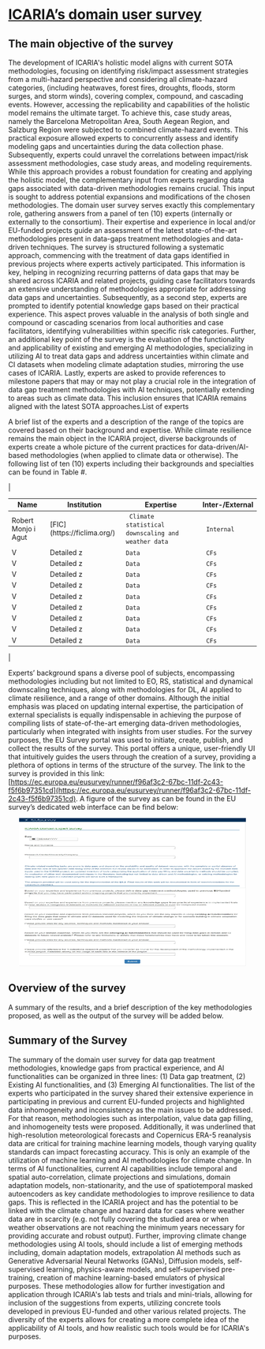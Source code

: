# <u> ICARIA’s domain user survey </u>
 
## The main objective of the survey

The development of ICARIA's holistic model aligns with current SOTA methodologies, focusing on identifying risk/impact assessment strategies from a multi-hazard perspective and considering all climate-hazard categories, (including heatwaves, forest fires, droughts, floods, storm surges, and storm winds), covering complex, compound, and cascading events. However, accessing the replicability and capabilities of the holistic model remains the ultimate target. To achieve this, case study areas, namely the Barcelona Metropolitan Area, South Aegean Region, and Salzburg Region were subjected to combined climate-hazard events. This practical exposure allowed experts to concurrently assess and identify modeling gaps and uncertainties during the data collection phase. Subsequently, experts could unravel the correlations between impact/risk assessment methodologies, case study areas, and modeling requirements. While this approach provides a robust foundation for creating and applying the holistic model, the complementary input from experts regarding data gaps associated with data-driven methodologies remains crucial. This input is sought to address potential expansions and modifications of the chosen methodologies. The domain user survey serves exactly this complementary role, gathering answers from a panel of ten (10) experts (internally or externally to the consortium). Their expertise and experience in local and/or EU-funded projects guide an assessment of the latest state-of-the-art methodologies present in data-gaps treatment methodologies and data-driven techniques. The survey is structured following a systematic approach, commencing with the treatment of data gaps identified in previous projects where experts actively participated. This information is key, helping in recognizing recurring patterns of data gaps that may be shared across ICARIA and related projects, guiding case facilitators towards an extensive understanding of methodologies appropriate for addressing data gaps and uncertainties. Subsequently, as a second step, experts are prompted to identify potential knowledge gaps based on their practical experience. This aspect proves valuable in the analysis of both single and compound or cascading scenarios from local authorities and case facilitators, identifying vulnerabilities within specific risk categories. Further, an additional key point of the survey is the evaluation of the functionality and applicability of existing and emerging AI methodologies, specializing in utilizing AI to treat data gaps and address uncertainties within climate and CI datasets when modeling climate adaptation studies, mirroring the use cases of ICARIA. Lastly, experts are asked to provide references to milestone papers that may or may not play a crucial role in the integration of data gap treatment methodologies with AI techniques, potentially extending to areas such as climate data. This inclusion ensures that ICARIA remains aligned with the latest SOTA approaches.List of experts

A brief list of the experts and a description of the range of the topics are covered based on their background and expertise. While climate resilience remains the main object in the ICARIA project, diverse backgrounds of experts create a whole picture of the current practices for data-driven/AI-based methodologies (when applied to climate data or otherwise). The following list of ten (10) experts including their backgrounds and specialties can be found in Table #.

|<table>  <thead> <tr>  
<tr>  <th> Name </th> <th> Institution </th>  <th> Expertise </th>  <th> Inter-/External </th>  </tr>  </thead>  <tbody>  
<tr> <td> Robert Monjo i Agut </td>  <td> [FIC](https://ficlima.org/) </td>  <td><code> Climate statistical downscaling and weather data </code></td>  <td><code> Internal </code></td> </tr>
<tr> <td> V </td>  <td> Detailed z </td>  <td><code>Data </code></td>  <td><code> CFs </code></td> </tr>
<tr> <td> V </td>  <td> Detailed z </td>  <td><code>Data </code></td>  <td><code> CFs </code></td> </tr>
<tr> <td> V </td>  <td> Detailed z </td>  <td><code>Data </code></td>  <td><code> CFs </code></td> </tr>
<tr> <td> V </td>  <td> Detailed z </td>  <td><code>Data </code></td>  <td><code> CFs </code></td> </tr>
<tr> <td> V </td>  <td> Detailed z </td>  <td><code>Data </code></td>  <td><code> CFs </code></td> </tr>
<tr> <td> V </td>  <td> Detailed z </td>  <td><code>Data </code></td>  <td><code> CFs </code></td> </tr>
<tr> <td> V </td>  <td> Detailed z </td>  <td><code>Data </code></td>  <td><code> CFs </code></td> </tr>
<tr> <td> V </td>  <td> Detailed z </td>  <td><code>Data </code></td>  <td><code> CFs </code></td> </tr>
<tr> <td> V </td>  <td> Detailed z </td>  <td><code>Data </code></td>  <td><code> CFs </code></td> </tr>
</tbody>  </table> |

Experts’ background spans a diverse pool of subjects, encompassing methodologies including but not limited to EO, RS, statistical and dynamical downscaling techniques, along with methodologies for DL, AI applied to climate resilience, and a range of other domains. Although the initial emphasis was placed on updating internal expertise, the participation of external specialists is equally indispensable in achieving the purpose of compiling lists of state-of-the-art emerging data-driven methodologies, particularly when integrated with insights from user studies. For the survey purposes, the EU Survey portal was used to initiate, create, publish, and collect the results of the survey. This portal offers a unique, user-friendly UI that intuitively guides the users through the creation of a survey, providing a plethora of options in terms of the structure of the survey. The link to the survey is provided in this link: [https://ec.europa.eu/eusurvey/runner/f96af3c2-67bc-11df-2c43-f5f6b97351cd](https://ec.europa.eu/eusurvey/runner/f96af3c2-67bc-11df-2c43-f5f6b97351cd). A figure of the survey as can be found in the EU survey’s dedicated web interface can be find below:

<p align="center">
  <img width="460" height="300" src="bitmap.png">
</p>

## Overview of the survey
A summary of the results, and a brief description of the key methodologies proposed, as well as the output of the survey will be added below.

## Summary of the Survey

The summary of the domain user survey for data gap treatment methodologies, knowledge gaps from practical experience, and AI functionalities can be organized in three lines: (1) Data gap treatment, (2) Existing AI functionalities, and (3) Emerging AI functionalities. The list of the experts who participated in the survey shared their extensive experience in participating in previous and current EU-funded projects and highlighted data inhomogeneity and inconsistency as the main issues to be addressed. For that reason, methodologies such as interpolation, value data gap filling, and inhomogeneity tests were proposed. Additionally, it was underlined that high-resolution meteorological forecasts and Copernicus ERA-5 reanalysis data are critical for training machine learning models, though varying quality standards can impact forecasting accuracy. This is only an example of the utilization of machine learning and AI methodologies for climate change.  In terms of AI functionalities, current AI capabilities include temporal and spatial auto-correlation, climate projections and simulations, domain adaptation models, non-stationarity, and the use of spatiotemporal masked autoencoders as key candidate methodologies to improve resilience to data gaps. This is reflected in the ICARIA project and has the potential to be linked with the climate change and hazard data for cases where weather data are in scarcity (e.g. not fully covering the studied area or when weather observations are not reaching the minimum years necessary for providing accurate and robust output). Further, improving climate change methodologies using AI tools, should include a list of emerging methods including, domain adaptation models, extrapolation AI methods such as Generative Adversarial Neural Networks (GANs), Diffusion models, self-supervised learning, physics-aware models, and self-supervised pre-training, creation of machine learning-based emulators of physical purposes. These methodologies allow for further investigation and application through ICARIA's lab tests and trials and mini-trials, allowing for inclusion of the suggestions from experts, utilizing concrete tools developed in previous EU-funded and other various related projects. The diversity of the experts allows for creating a more complete idea of the applicability of AI tools, and how realistic such tools would be for ICARIA's purposes.



